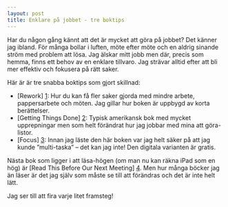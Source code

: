 ```yaml
---
layout: post
title: Enklare på jobbet - tre boktips
---
```


Har du någon gång kännt att det är mycket att göra på jobbet? Det känner jag ibland. För många bollar i luften, möte efter möte och en aldrig sinande ström med problem att lösa. Jag älskar mitt jobb men där, precis som hemma, finns ett behov av en enklare tillvaro. Jag strävar alltid efter att bli mer effektiv och fokusera på rätt saker.

Här är är tre snabba boktips som gjort skillnad:

* [Rework] [1]: Hur du kan få fler saker gjorda med mindre arbete, pappersarbete och möten. Jag gillar hur boken är uppbygd av korta berättelser.
* [Getting Things Done] [2]: Typisk amerikansk bok med mycket upprepningar men som helt förändrat hur jag jobbar med mina att göra-listor.
* [Focus] [3]: Innan jag läste den här boken var jag helt säker på att jag kunde ”multi-taska” – det kan jag inte! Den digitala varianten är gratis.

Nästa bok som ligger i att läsa-högen (om man nu kan räkna iPad som en hög) är [Read This Before Our Next Meeting] [4]. Men hur många böcker jag än läser är det jag själv som måste se till att förändras och det är inte helt lätt.

Jag ser till att fira varje litet framsteg!

[1]: http://37signals.com/rework
[2]: http://amzn.com/B00UMD5JJC
[3]: https://zenhabits.net/focus-book/
[4]: http://modernmeetingstandard.com/the-book
